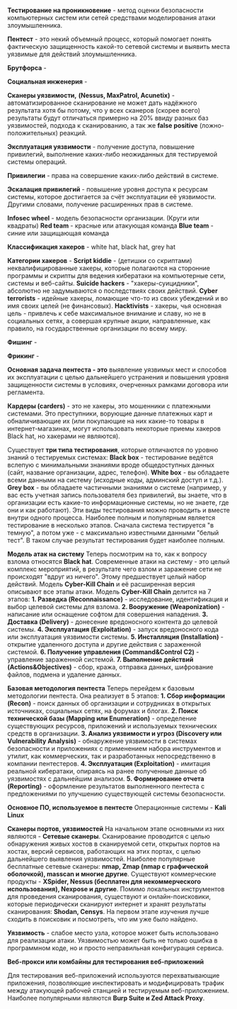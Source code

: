 **Тестирование на проникновение** - метод оценки безопасности компьютерных систем или сетей средствами моделирования атаки злоумышленника.

**Пентест** - это некий объемный процесс, который помогает понять фактическую защищенность какой-то сетевой системы и выявить места уязвимые для действий злоумышленника.

**Брутфорса** -

**Социальная инженерия** - 

**Сканеры уязвимости,** **(Nessus, MaxPatrol, Acunetix)** - автоматизированное сканирование не может дать надёжного результата хотя бы потому, что у всех сканеров (скорее всего) результаты будут отличаться примерно на 20% ввиду разных баз уязвимостей, подхода к сканированию, а так же **false positive** (ложно-положительных) реакций.

**Эксплуатация уязвимости** - получение доступа, повышение привилегий, выполнение каких-либо неожиданных для тестируемой системы операций.

**Привилегии** - права на совершение каких-либо  действий в системе.

**Эскалация привилегий** - повышение уровня доступа к ресурсам системы, которое достигается за счёт эксплуатации её уязвимости. Другими словами, получение расширенных прав в системе.

**Infosec wheel** - модель безопасности организации. (Круги или квадраты)
**Red team** - красные или атакующая команда
**Blue team** - синие или защищающая команда

**Классификация хакеров** - white hat, black hat, grey hat

**Категории хакеров** - 
**Script kiddie** - (детишки со скриптами) неквалифицированные хакеры, которые полагаются на сторонние программы и скрипты для ведения кибератаки на компьютерные сети, системы и веб-сайты.
**Suicide hackers** - "хакеры-суицидники", абсолютно не задумываются о последствиях своих действий.
**Cyber terrorists** - идейные хакеры, ломающие что-то из своих убеждений и во имя своих целей (не финансовых).
**Hacktivists** - хакеры, чья основная цель - привлечь к себе максимальное внимание и славу, но не в социальных сетях, а совершая крупные акции, направленные, как правило, на государственные организации по всему миру.

**Фишинг** - 

**Фрикинг** - 

**Основная задача пентеста - это** выявление уязвимых мест и способов их эксплуатации с целью дальнейшего устранения и повышения уровня защищенности системы в условиях, очерченных рамками договора или регламента.

**Кардеры (carders)** - это не хакеры, это мошенники с платежными системами. Это преступники, ворующие данные платежных карт и обналичивающие их (или покупающие на них какие-то товары в интернет-магазинах, могут использовать некоторые приемы хакеров Black hat, но хакерами не являются).


Существует **три типа тестирования**, которые отличаются по уровню знаний о тестируемых системах:
**Black box** - тестирование ведётся вслепую с минимальными знаниями вроде общедоступных данных (сайт, название организации, адрес, телефон).
**White box** - вы обладаете всеми данными на систему (исходные коды, админский доступ и т.д.).
**Grey box** - вы обладаете частичными знаниями о системе (например, у вас есть учетная запись пользователя без привилегий, вы знаете, что в организации есть какие-то информационные системы, но не знаете, где они и как работают).
	Эти виды тестирования можно проводить и вместе внутри одного процесса. Наиболее полным и популярным является тестирование в несколько этапов. Сначала система тестируется "в темную", а потом уже - с максимально известными данными "белый тест". В таком случае результат тестирования будет наиболее полным.

**Модель атак на систему**
Теперь посмотрим на то, как к вопросу взлома относятся **Black hat**.
Современные атаки на систему - это целый комплекс мероприятий, в результате чего взлом и заражение сети не происходят "вдруг из ничего". Этому предшествует целый набор действий. Модель **Cyber-Kill Chain** и её расширенная версия описывают все этапы атаки.
Модель **Cyber-Kill Chain** делится на 7 этапов:
**1. Разведка (Reconnaissance)** - исследование, идентификация и выбор целевой системы для взлома.
**2. Вооружение (Weaponization)** - написание или оснащение софтом для совершения нападения.
**3. Доставка (Delivery)** - донесение вредоносного контента до целевой системы.
**4. Эксплуатация (Exploitation)** - запуск вредоносного кода или эксплуатация уязвимости системы.
**5. Инсталляция (Installation)** - открытие удаленного доступа и другие действия с зараженной системой.
**6. Получение управления (Command&Control C2)** - управление зараженной системой.
**7. Выполнение действий (Actions&Objectives)** - сбор, кража, отправка данных, шифрование файлов, подмена и удаление данных.

**Базовая методология пентеста**
Теперь перейдем к базовым методологии пентеста. Она реализует в 5 этапов:
**1. Сбор информации (Recon)** - поиск данных об организации и сотрудниках в открытых источниках, социальных сетях, на форумах и блогах.
**2. Поиск технической базы (Mapping или Enumeration)** - определение существующих ресурсов, приложений и используемых технических средств в организации.
**3. Анализ уязвимости и угроз (Discovery или Vulnerability Analysis)** - обнаружение уязвимости в системах безопасности и приложениях с применением набора инструментов и утилит, как коммерческих, так и разработанных непосредственно в компании пентестеров.
**4. Эксплуатация (Exploitation)** - имитация реальной кибератаки, опираясь на ранее полученные данные об уязвимостях с дальнейшим анализом.
**5. Формирование отчета (Reporting)** - оформление результатов выполненного пентеста с предложениями по улучшению существующей системы безопасности.


**Основное ПО, используемое в пентесте**
Операционные системы - **Kali Linux**

**Сканеры портов, уязвимостей**
На начальном этапе основными из них являются - **Сетевые сканеры**. Сканирование проводится с целью обнаружения живых хостов в сканируемой сети, открытых портов на хостах, версий сервисов, работающих на этих портах, с целью дальнейшего выявления уязвимостей.
Наиболее популярные бесплатные сетевые сканеры: **nmap, Zmap (nmap с графической оболочкой), masscan и многие другие**.
Существуют коммерческие продукты - **XSpider, Nessus (бесплатен для некоммерческого использования), Nexpose и другие**.
Помимо локальных инструментов для проведения сканирования, существуют и онлайн-поисковики, которые периодически сканируют интернет и хранят результаты сканирования: **Shodan, Censys**. На первом этапе изучения лучше сходить в поисковик и посмотреть, что им уже было найдено.

**Уязвимость** - слабое место узла, которое может быть использовано для реализации атаки. Уязвимостью может быть не только ошибка в программном коде, но и просто неправильная конфигурация сервиса.


**Веб-прокси или комбайны для тестирования веб-приложений**

Для тестирования веб-приложений используются перехватывающие приложения, позволяющие инспектировать и модифицировать трафик между атакующей рабочей станцией и тестируемым веб-приложением. Наиболее популярными являются **Burp Suite и Zed Attack Proxy**.

